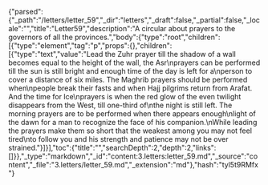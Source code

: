 {"parsed":{"_path":"/letters/letter_59","_dir":"letters","_draft":false,"_partial":false,"_locale":"","title":"Letter59","description":"A circular about prayers to the governors of all the provinces.","body":{"type":"root","children":[{"type":"element","tag":"p","props":{},"children":[{"type":"text","value":"Lead the Zuhr prayer till the shadow of a wall becomes equal to the height of the wall, the Asr\nprayers can be performed till the sun is still bright and enough time of the day is left for a\nperson to cover a distance of six miles. The Maghrib prayers should be performed when\npeople break their fasts and when Hajj pilgrims return from Arafat. And the time for Ice\nprayers is when the red glow of the even twilight disappears from the West, till one-third of\nthe night is still left. The morning prayers are to be performed when there appears enough\nlight of the dawn for a man to recognize the face of his companion.\nWhile leading the prayers make them so short that the weakest among you may not feel tired\nto follow you and his strength and patience may not be over strained."}]}],"toc":{"title":"","searchDepth":2,"depth":2,"links":[]}},"_type":"markdown","_id":"content:3.letters:letter_59.md","_source":"content","_file":"3.letters/letter_59.md","_extension":"md"},"hash":"tyl5t9RMfx"}